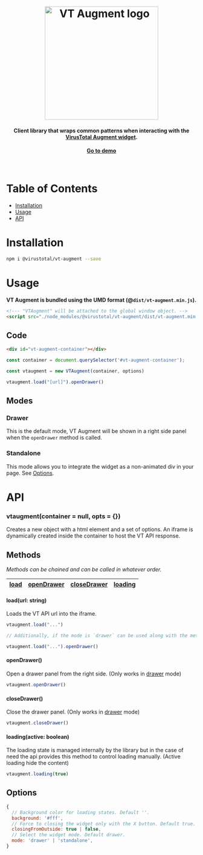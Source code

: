 <h1 align="center">
    <a href="https://github.com/VirusTotal/vt-augment"><img width="300" alt="VT Augment logo" src="https://user-images.githubusercontent.com/538346/171384474-43de1970-265b-491a-a894-f19fa9805aea.png"></a>
</h1>

<h4 align="center">
	Client library that wraps common patterns when interacting with the <a href="https://developers.virustotal.com/v3.0/reference?#widget-overview">VirusTotal Augment widget<a>.
</h4>

<h4 align="center">
	<a href="https://www.virustotal.com/ui/widget/demo/dedicated">Go to demo<a>
</h4>

<br>

# Table of Contents

* [Installation](#installation)
* [Usage](#usage)
* [API](#api)

# Installation
```bash
npm i @virustotal/vt-augment --save
```

# Usage

**VT Augment is bundled using the UMD format (@`dist/vt-augment.min.js`).**

```html
<!--- "VTAugment" will be attached to the global window object. -->
<script src="./node_modules/@virustotal/vt-augment/dist/vt-augment.min.js"></script>
```

## Code
```html
<div id="vt-augment-container"></div>
```

```javascript
const container = document.querySelector('#vt-augment-container');

const vtaugment = new VTAugment(container, options)

vtaugment.load("[url]").openDrawer()
```

## Modes

### Drawer

This is the default mode, VT Augment will be shown in a right side panel when the `openDrawer` method is called.

### Standalone

This mode allows you to integrate the widget as a non-animated div in your page. See [Options](#options).

# API

### vtaugment(container = null, opts = {})

Creates a new object with a html element and a set of options. An iframe is dynamically created inside the container to host the VT API response.

## Methods

*Methods can be chained and can be called in whatever order.*

| [load](#loadurl-string) | [openDrawer](#opendrawer) | [closeDrawer](#closedrawer) | [loading](#loading(active-boolean))
|-----|-----|-----|-----|

#### load(url: string)

Loads the VT API url into the iframe.

```js
vtaugment.load("...")

// Additionally, if the mode is `drawer` can be used along with the method `openDrawer`

vtaugment.load("...").openDrawer()

```

#### openDrawer()

Open a drawer panel from the right side. (Only works in [drawer](#drawer) mode)

```js
vtaugment.openDrawer()

```

#### closeDrawer()

Close the drawer panel. (Only works in [drawer](#drawer) mode)

```js
vtaugment.closeDrawer()

```

#### loading(active: boolean)

The loading state is managed internally by the library but in the case of need the api provides this method to control loading manually. (Active loading hide the content)

```js
vtaugment.loading(true)

```

## Options

```js
{
  // Background color for loading states. Default ''.
  background: '#fff',
  // Force to closing the widget only with the X button. Default true.
  closingFromOutside: true | false,
  // Select the widget mode. Default drawer.
  mode: 'drawer' | 'standalone',
}
```
